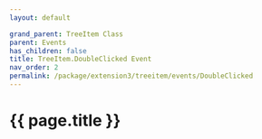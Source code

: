```yaml
---
layout: default

grand_parent: TreeItem Class
parent: Events
has_children: false
title: TreeItem.DoubleClicked Event
nav_order: 2
permalink: /package/extension3/treeitem/events/DoubleClicked
---
```

# {{ page.title }}
